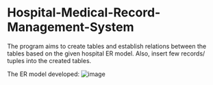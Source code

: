 # Hospital-Medical-Record-Management-System
The program aims to create tables and establish relations between the tables based on the given hospital ER model. Also, insert few records/ tuples into the created tables.

The ER model developed:
![image](https://user-images.githubusercontent.com/105256866/190922265-e5758b54-bae3-40e0-9e0a-e5d1d40d9069.png)

